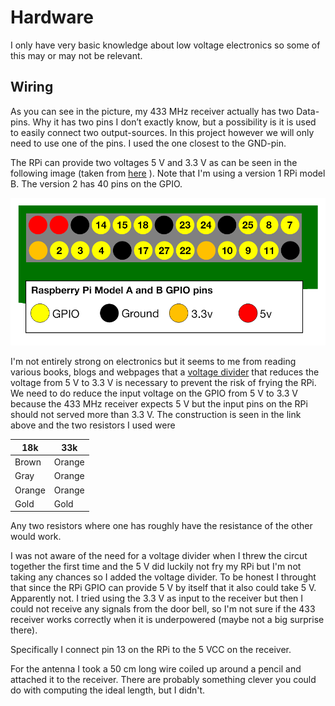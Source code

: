 # Hardware

I only have very basic knowledge about low voltage electronics so some
of this may or may not be relevant.

## Wiring


As you can see in the picture, my 433 MHz receiver actually has two
Data-pins. Why it has two pins I don’t exactly know, but a possibility
is it is used to easily connect two output-sources. In this project
however we will only need to use one of the pins. I used the one
closest to the GND-pin.

The RPi can provide two voltages 5 V and 3.3 V as can be seen in the
following image (taken from
[here](https://www.raspberrypi.org/documentation/usage/gpio/) ). Note
that I'm using a version 1 RPi model B. The version 2 has 40 pins on
the GPIO.

![GPIO pin layout on RPi B v1.2 ](https://github.com/ekstroem/HomePi/blob/master/doorbell/images/gpio.png) 


I'm not entirely strong on electronics but it seems to me from reading
various books, blogs and webpages that a
[voltage divider](http://elinux.org/RPi_GPIO_Interface_Circuits) that
reduces the voltage from 5 V to 3.3 V is necessary to prevent the risk
of frying the RPi. We need to do reduce the input voltage on the GPIO
from 5 V to 3.3 V because the 433 MHz receiver expects 5 V but the
input pins on the RPi should not served more than 3.3 V.  The
construction is seen in the link above and the two resistors I used
were 

| 18k | 33k |
|---|---|
| Brown   | Orange |
| Gray    | Orange |
| Orange  | Orange |
| Gold    | Gold   |

Any two resistors where one has roughly have the resistance of the
other would work.

I was not aware of the need for a voltage divider when I threw the
circut together the first time and the 5 V did luckily not fry my RPi
but I'm not taking any chances so I added the voltage divider. To be
honest I throught that since the RPi GPIO can provide 5 V by itself that it
also could take 5 V. Apparently not.  I tried using the 3.3 V as input to
the receiver but then I could not receive any signals from the door
bell, so I'm not sure if the 433 receiver works correctly when it is
underpowered (maybe not a big surprise there).

Specifically I connect pin 13 on the RPi to the 5 VCC on the receiver.


For the antenna I took a 50 cm long wire coiled up around a pencil and
attached it to the receiver. There are probably something clever you
could do with computing the ideal length, but I didn't.


### 
